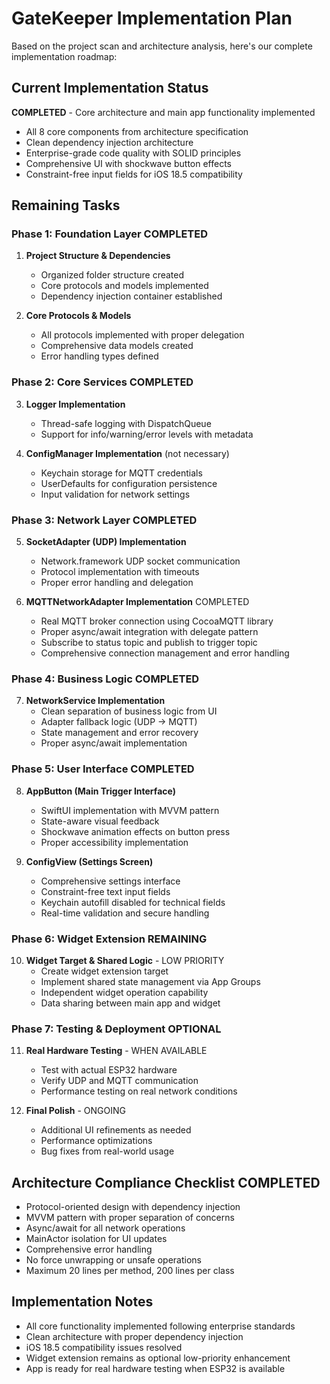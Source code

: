 # GateKeeper Implementation Plan

Based on the project scan and architecture analysis, here's our complete implementation roadmap:

## **Current Implementation Status**
**COMPLETED** - Core architecture and main app functionality implemented
- All 8 core components from architecture specification
- Clean dependency injection architecture
- Enterprise-grade code quality with SOLID principles
- Comprehensive UI with shockwave button effects
- Constraint-free input fields for iOS 18.5 compatibility

## **Remaining Tasks**

### **Phase 1: Foundation Layer** COMPLETED
1. **Project Structure & Dependencies**
   - Organized folder structure created
   - Core protocols and models implemented
   - Dependency injection container established

2. **Core Protocols & Models** 
   - All protocols implemented with proper delegation
   - Comprehensive data models created
   - Error handling types defined

### **Phase 2: Core Services** COMPLETED
3. **Logger Implementation**
   - Thread-safe logging with DispatchQueue
   - Support for info/warning/error levels with metadata

4. **ConfigManager Implementation** (not necessary)
   - Keychain storage for MQTT credentials
   - UserDefaults for configuration persistence
   - Input validation for network settings

### **Phase 3: Network Layer** COMPLETED
5. **SocketAdapter (UDP) Implementation** 
   - Network.framework UDP socket communication
   - Protocol implementation with timeouts
   - Proper error handling and delegation

6. **MQTTNetworkAdapter Implementation** COMPLETED
   - Real MQTT broker connection using CocoaMQTT library
   - Proper async/await integration with delegate pattern
   - Subscribe to status topic and publish to trigger topic
   - Comprehensive connection management and error handling

### **Phase 4: Business Logic** COMPLETED
7. **NetworkService Implementation**
   - Clean separation of business logic from UI
   - Adapter fallback logic (UDP → MQTT)
   - State management and error recovery
   - Proper async/await implementation

### **Phase 5: User Interface** COMPLETED
8. **AppButton (Main Trigger Interface)**
   - SwiftUI implementation with MVVM pattern
   - State-aware visual feedback
   - Shockwave animation effects on button press
   - Proper accessibility implementation

9. **ConfigView (Settings Screen)**
   - Comprehensive settings interface
   - Constraint-free text input fields
   - Keychain autofill disabled for technical fields
   - Real-time validation and secure handling

### **Phase 6: Widget Extension** REMAINING
10. **Widget Target & Shared Logic** - LOW PRIORITY
    - Create widget extension target
    - Implement shared state management via App Groups
    - Independent widget operation capability
    - Data sharing between main app and widget

### **Phase 7: Testing & Deployment** OPTIONAL
11. **Real Hardware Testing** - WHEN AVAILABLE
    - Test with actual ESP32 hardware
    - Verify UDP and MQTT communication
    - Performance testing on real network conditions

12. **Final Polish** - ONGOING
    - Additional UI refinements as needed
    - Performance optimizations
    - Bug fixes from real-world usage

## **Architecture Compliance Checklist** COMPLETED
- Protocol-oriented design with dependency injection
- MVVM pattern with proper separation of concerns  
- Async/await for all network operations
- MainActor isolation for UI updates
- Comprehensive error handling
- No force unwrapping or unsafe operations
- Maximum 20 lines per method, 200 lines per class

## **Implementation Notes**
- All core functionality implemented following enterprise standards
- Clean architecture with proper dependency injection
- iOS 18.5 compatibility issues resolved
- Widget extension remains as optional low-priority enhancement
- App is ready for real hardware testing when ESP32 is available
